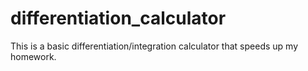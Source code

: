 # differentiation_calculator
This is a basic differentiation/integration calculator that speeds up my homework.

